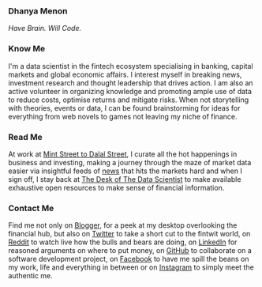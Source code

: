 ### Dhanya Menon

*Have Brain. Will Code.*

### Know Me

I'm a data scientist in the fintech ecosystem specialising in banking, capital markets and global economic affairs. I interest myself in breaking news, investment research and thought leadership that drives action. I am also an active volunteer in organizing knowledge and promoting ample use of data to reduce costs, optimise returns and mitigate risks. When not storytelling with theories, events or data, I can be found brainstorming for ideas for everything from web novels to games not leaving my niche of finance. 

### Read Me

At work at [Mint Street to Dalal Street](https://mintstreettodalalstreet.wordpress.com/), I curate all the hot happenings in business and investing, making a journey through the maze of market data easier via insightful feeds of [news](https://news.google.com/publications/CAAqBwgKML7MqQswsNfBAw?ceid=IN:en) that hits the markets hard and when I sign off, I stay back at [The Desk of The Data Scientist](https://thedeskofthedatascientist.wordpress.com) to make available exhaustive open resources to make sense of financial information.

### Contact Me 

Find me not only on [Blogger](https://www.blogger.com/profile/10908435327590944385), for a peek at my desktop overlooking the financial hub, but also on [Twitter](https://www.twitter.com/mizdhanyamenon) to take a short cut to the fintwit world, on [Reddit](https://www.reddit.com/user/dominadhanyamenonmba) to watch live how the bulls and bears are doing, on [LinkedIn](https://www.linkedin.com/in/sayidadhanyamenonmba) for reasoned arguments on where to put money, on [GitHub](https://www.github.com/signorinadhanyamenonmba) to collaborate on a software development project, on [Facebook](https://www.facebook.com/susridhanyamenonmba) to have me spill the beans on my work, life and everything in between or on [Instagram](https://www.instagram.com/srtadhanyamenonmba) to simply meet the authentic me.
